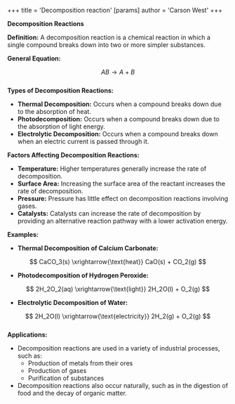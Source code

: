 +++
 title = 'Decomposition reaction'
[params]
	author = 'Carson West'
+++

**Decomposition Reactions**

**Definition:** A decomposition reaction is a chemical reaction in which a single compound breaks down into two or more simpler substances.

**General Equation:**

 $$ AB \rightarrow A + B $$  
**Types of Decomposition Reactions:**

* **Thermal Decomposition:** Occurs when a compound breaks down due to the absorption of heat.
* **Photodecomposition:** Occurs when a compound breaks down due to the absorption of light energy.
* **Electrolytic Decomposition:** Occurs when a compound breaks down when an electric current is passed through it.

**Factors Affecting Decomposition Reactions:**

* **Temperature:** Higher temperatures generally increase the rate of decomposition.
* **Surface Area:** Increasing the surface area of the reactant increases the rate of decomposition.
* **Pressure:** Pressure has little effect on decomposition reactions involving gases.
* **Catalysts:** Catalysts can increase the rate of decomposition by providing an alternative reaction pathway with a lower activation energy.

**Examples:**

* **Thermal Decomposition of Calcium Carbonate:**

 $$ CaCO_3(s) \xrightarrow{\text{heat}} CaO(s) + CO_2(g) $$  
* **Photodecomposition of Hydrogen Peroxide:**

 $$ 2H_2O_2(aq) \xrightarrow{\text{light}} 2H_2O(l) + O_2(g) $$  
* **Electrolytic Decomposition of Water:**

 $$ 2H_2O(l) \xrightarrow{\text{electricity}} 2H_2(g) + O_2(g) $$  
**Applications:**

* Decomposition reactions are used in a variety of industrial processes, such as:
    * Production of metals from their ores
    * Production of gases
    * Purification of substances
* Decomposition reactions also occur naturally, such as in the digestion of food and the decay of organic matter.